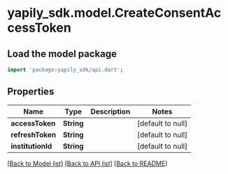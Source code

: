 # yapily_sdk.model.CreateConsentAccessToken

## Load the model package
```dart
import 'package:yapily_sdk/api.dart';
```

## Properties
Name | Type | Description | Notes
------------ | ------------- | ------------- | -------------
**accessToken** | **String** |  | [default to null]
**refreshToken** | **String** |  | [default to null]
**institutionId** | **String** |  | [default to null]

[[Back to Model list]](../README.md#documentation-for-models) [[Back to API list]](../README.md#documentation-for-api-endpoints) [[Back to README]](../README.md)


